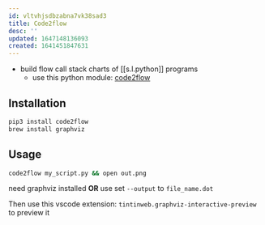 ```yaml
---
id: vltvhjsdbzabna7vk38sad3
title: Code2flow
desc: ''
updated: 1647148136093
created: 1641451847631
---
```



- build flow call stack charts of [[s.l.python]] programs
  - use this python module: [code2flow](https://github.com/scottrogowski/code2flow)

## Installation

```bash
pip3 install code2flow
brew install graphviz
```

## Usage

```bash
code2flow my_script.py && open out.png
```

need graphviz installed **OR** use set `--output` to `file_name.dot`

Then use this vscode extension: `tintinweb.graphviz-interactive-preview` to preview it
